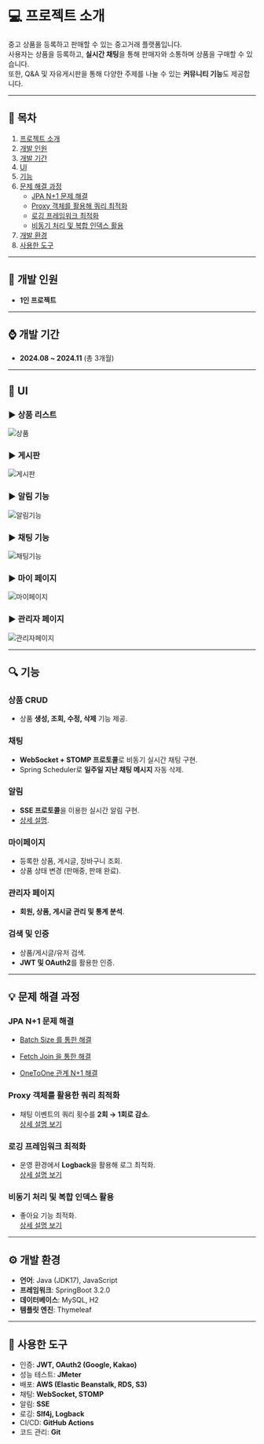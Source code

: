 # :computer: 프로젝트 소개

중고 상품을 등록하고 판매할 수 있는 중고거래 플랫폼입니다.  
사용자는 상품을 등록하고, **실시간 채팅**을 통해 판매자와 소통하며 상품을 구매할 수 있습니다.  
또한, Q&A 및 자유게시판을 통해 다양한 주제를 나눌 수 있는 **커뮤니티 기능**도 제공합니다.

---

## 📑 목차

1. [프로젝트 소개](#computer-프로젝트-소개)  
2. [개발 인원](#walking-개발-인원)  
3. [개발 기간](#watch-개발-기간)  
4. [UI](#art-ui)  
5. [기능](#mag-기능)  
6. [문제 해결 과정](#bulb-문제-해결-과정)  
    - [JPA N+1 문제 해결](#jpa-n1-문제-해결)  
    - [Proxy 객체를 활용해 쿼리 최적화](#proxy-객체를-활용해-쿼리-최적화)  
    - [로깅 프레임워크 최적화](#로깅-프레임워크-최적화)  
    - [비동기 처리 및 복합 인덱스 활용](#비동기-처리-및-복합-인덱스-활용)  
7. [개발 환경](#gear-개발-환경)  
8. [사용한 도구](#toolbox-사용한-도구)  

---

## :walking: 개발 인원

- **1인 프로젝트**

---

## :watch: 개발 기간

- **2024.08 ~ 2024.11** (총 3개월)

---

## :art: UI

### ▶️ 상품 리스트  
![상품](https://github.com/user-attachments/assets/7cdccde6-e4a9-49f7-a1bf-ca6f85fbe5ba)

### ▶️ 게시판  
![게시판](https://github.com/user-attachments/assets/2afb0838-44a8-4b92-bfab-668b0bd16f80)

### ▶️ 알림 기능  
![알림기능](https://github.com/user-attachments/assets/7aef671e-ae57-42fd-b3e8-e6f8fe0fbf96)

### ▶️ 채팅 기능  
![채팅기능](https://github.com/user-attachments/assets/1f030a36-d0ae-4d7a-928d-9c0bdbcaa10a)

### ▶️ 마이 페이지  
![마이페이지](https://github.com/user-attachments/assets/c51379ca-941c-41a8-9f5c-503a75834729)

### ▶️ 관리자 페이지  
![관리자페이지](https://github.com/user-attachments/assets/813c4909-55d1-4301-830c-7ea7fb317e21)

---

## :mag: 기능

### **상품 CRUD**  
- 상품 **생성, 조회, 수정, 삭제** 기능 제공.

### **채팅**  
- **WebSocket + STOMP 프로토콜**로 비동기 실시간 채팅 구현.  
- Spring Scheduler로 **일주일 지난 채팅 메시지** 자동 삭제.

### **알림**  
- **SSE 프로토콜**을 이용한 실시간 알림 구현.  
- [상세 설명](https://github.com/creamleeminsoo/UsedPark/wiki/%EC%95%8C%EB%9E%8C-%EA%B8%B0%EB%8A%A5%EA%B5%AC%ED%98%84).

### **마이페이지**  
- 등록한 상품, 게시글, 장바구니 조회.  
- 상품 상태 변경 (판매중, 판매 완료).  

### **관리자 페이지**  
- **회원, 상품, 게시글 관리 및 통계 분석**.  

### **검색 및 인증**  
- 상품/게시글/유저 검색.  
- **JWT 및 OAuth2**를 활용한 인증.  

---

## :bulb: 문제 해결 과정

### JPA N+1 문제 해결  
 - [Batch Size 를 통한 해결](https://github.com/creamleeminsoo/UsedPark/wiki/N-1%EB%AC%B8%EC%A0%9C-%ED%95%B4%EA%B2%B0-(Batch-Size))

   
 - [Fetch Join 을 통한 해결](https://github.com/creamleeminsoo/UsedPark/wiki/N-1%EB%AC%B8%EC%A0%9C-%ED%95%B4%EA%B2%B0(FetchJoin))

   
 - [OneToOne 관계 N+1 해결](https://github.com/creamleeminsoo/UsedPark/wiki/N-1%EB%AC%B8%EC%A0%9C-%ED%95%B4%EA%B2%B0(One-To-One-%EA%B4%80%EA%B3%84))


### Proxy 객체를 활용한 쿼리 최적화  
- 채팅 이벤트의 쿼리 횟수를 **2회 → 1회로 감소**.  
[상세 설명 보기](https://github.com/creamleeminsoo/UsedPark/wiki/Proxy%EA%B0%9D%EC%B2%B4%EB%A5%BC-%EC%82%AC%EC%9A%A9%ED%95%B4-%EC%BF%BC%EB%A6%AC%ED%9A%9F%EC%88%98-%EC%A4%84%EC%9D%B4%EA%B8%B0)


### 로깅 프레임워크 최적화  
- 운영 환경에서 **Logback**을 활용해 로그 최적화.  
[상세 설명 보기](https://github.com/creamleeminsoo/UsedPark/wiki/%EB%A1%9C%EA%B9%85-%ED%94%84%EB%A0%88%EC%9E%84%EC%9B%8C%ED%81%AC%EB%A5%BC-%EC%82%AC%EC%9A%A9%ED%95%B4--%EB%A1%9C%EA%B7%B8-%EC%B5%9C%EC%A0%81%ED%99%94)



### 비동기 처리 및 복합 인덱스 활용  
- 좋아요 기능 최적화.  
[상세 설명 보기](https://github.com/creamleeminsoo/UsedPark/wiki/%EC%A2%8B%EC%95%84%EC%9A%94-%EA%B8%B0%EB%8A%A5-%EA%B0%9C%EC%84%A0(%EB%B9%84%EB%8F%99%EA%B8%B0,-%EB%B3%B5%ED%95%A9-%EC%9D%B8%EB%8D%B1%EC%8A%A4))



---

## :gear: 개발 환경

- **언어**: Java (JDK17), JavaScript  
- **프레임워크**: SpringBoot 3.2.0  
- **데이터베이스**: MySQL, H2  
- **템플릿 엔진**: Thymeleaf  

---

## :toolbox: 사용한 도구

- 인증: **JWT, OAuth2 (Google, Kakao)**  
- 성능 테스트: **JMeter**  
- 배포: **AWS (Elastic Beanstalk, RDS, S3)**  
- 채팅: **WebSocket, STOMP**  
- 알림: **SSE**  
- 로깅: **Slf4j, Logback**  
- CI/CD: **GitHub Actions**  
- 코드 관리: **Git**  
